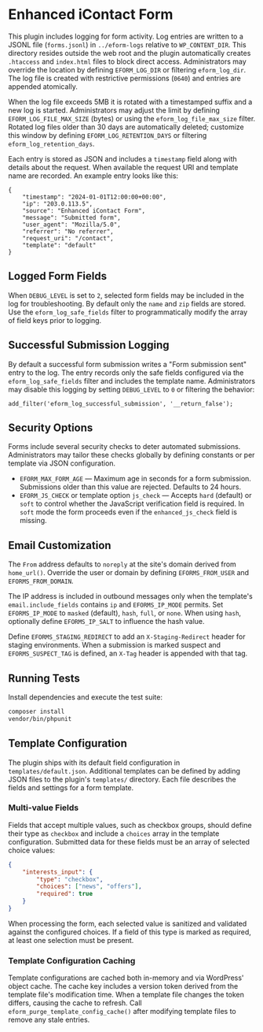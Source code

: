 # Enhanced iContact Form

This plugin includes logging for form activity. Log entries are written to a
JSONL file (`forms.jsonl`) in `../eform-logs` relative to `WP_CONTENT_DIR`. This
directory resides outside the web root and the plugin automatically creates
`.htaccess` and `index.html` files to block direct access. Administrators may
override the location by defining `EFORM_LOG_DIR` or filtering
`eform_log_dir`. The log file is created with restrictive permissions (`0640`)
and entries are appended atomically.

When the log file exceeds 5MB it is rotated with a timestamped suffix and a new
log is started. Administrators may adjust the limit by defining
`EFORM_LOG_FILE_MAX_SIZE` (bytes) or using the `eform_log_file_max_size` filter.
Rotated log files older than 30 days are automatically deleted; customize this
window by defining `EFORM_LOG_RETENTION_DAYS` or filtering
`eform_log_retention_days`.

Each entry is stored as JSON and includes a `timestamp` field along with details
about the request. When available the request URI and template name are
recorded. An example entry looks like this:

```
{
    "timestamp": "2024-01-01T12:00:00+00:00",
    "ip": "203.0.113.5",
    "source": "Enhanced iContact Form",
    "message": "Submitted form",
    "user_agent": "Mozilla/5.0",
    "referrer": "No referrer",
    "request_uri": "/contact",
    "template": "default"
}
```

## Logged Form Fields

When `DEBUG_LEVEL` is set to `2`, selected form fields may be included in the log
for troubleshooting. By default only the `name` and `zip` fields are stored.
Use the `eform_log_safe_fields` filter to programmatically modify the array of
field keys prior to logging.

## Successful Submission Logging

By default a successful form submission writes a "Form submission sent" entry to
the log. The entry records only the safe fields configured via the
`eform_log_safe_fields` filter and includes the template name.
Administrators may disable this logging by setting `DEBUG_LEVEL` to `0` or
filtering the behavior:

```
add_filter('eform_log_successful_submission', '__return_false');
```

## Security Options

Forms include several security checks to deter automated submissions.
Administrators may tailor these checks globally by defining constants or per
template via JSON configuration.

* `EFORM_MAX_FORM_AGE` &mdash; Maximum age in seconds for a form submission.
  Submissions older than this value are rejected. Defaults to 24 hours.
* `EFORM_JS_CHECK` or template option `js_check` &mdash; Accepts `hard` (default)
  or `soft` to control whether the JavaScript verification field is required.
  In `soft` mode the form proceeds even if the `enhanced_js_check` field is
  missing.

## Email Customization

The `From` address defaults to `noreply` at the site's domain derived from `home_url()`. Override the user or domain by defining `EFORMS_FROM_USER` and `EFORMS_FROM_DOMAIN`.

The IP address is included in outbound messages only when the template's `email.include_fields` contains `ip` and `EFORMS_IP_MODE` permits. Set `EFORMS_IP_MODE` to `masked` (default), `hash`, `full`, or `none`. When using `hash`, optionally define `EFORMS_IP_SALT` to influence the hash value.

Define `EFORMS_STAGING_REDIRECT` to add an `X-Staging-Redirect` header for staging environments. When a submission is marked suspect and `EFORMS_SUSPECT_TAG` is defined, an `X-Tag` header is appended with that tag.

## Running Tests

Install dependencies and execute the test suite:

```bash
composer install
vendor/bin/phpunit
```

## Template Configuration

The plugin ships with its default field configuration in `templates/default.json`.
Additional templates can be defined by adding JSON files to the plugin's
`templates/` directory. Each file describes the fields and settings for a form
template.

### Multi-value Fields

Fields that accept multiple values, such as checkbox groups, should define their
type as `checkbox` and include a `choices` array in the template configuration.
Submitted data for these fields must be an array of selected choice values:

```json
{
    "interests_input": {
        "type": "checkbox",
        "choices": ["news", "offers"],
        "required": true
    }
}
```

When processing the form, each selected value is sanitized and validated against
the configured choices. If a field of this type is marked as required, at least
one selection must be present.

### Template Configuration Caching

Template configurations are cached both in-memory and via WordPress' object
cache. The cache key includes a version token derived from the template file's
modification time. When a template file changes the token differs, causing the
cache to refresh. Call `eform_purge_template_config_cache()` after modifying
template files to remove any stale entries.
